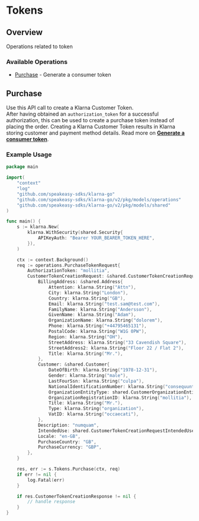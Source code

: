 # Tokens

## Overview

Operations related to token

### Available Operations

* [Purchase](#purchase) - Generate a consumer token

## Purchase

Use this API call to create a Klarna Customer Token.<br/>After having obtained an `authorization_token` for a successful authorization, this can be used to create a purchase token instead of placing the order. Creating a Klarna Customer Token results in Klarna storing customer and payment method details.
Read more on **[Generate a consumer token](https://docs.klarna.com/klarna-payments/in-depth-knowledge/customer-token/)**.

### Example Usage

```go
package main

import(
	"context"
	"log"
	"github.com/speakeasy-sdks/klarna-go"
	"github.com/speakeasy-sdks/klarna-go/v2/pkg/models/operations"
	"github.com/speakeasy-sdks/klarna-go/v2/pkg/models/shared"
)

func main() {
    s := klarna.New(
        klarna.WithSecurity(shared.Security{
            APIKeyAuth: "Bearer YOUR_BEARER_TOKEN_HERE",
        }),
    )

    ctx := context.Background()    
    req := operations.PurchaseTokenRequest{
        AuthorizationToken: "mollitia",
        CustomerTokenCreationRequest: &shared.CustomerTokenCreationRequest{
            BillingAddress: &shared.Address{
                Attention: klarna.String("Attn"),
                City: klarna.String("London"),
                Country: klarna.String("GB"),
                Email: klarna.String("test.sam@test.com"),
                FamilyName: klarna.String("Andersson"),
                GivenName: klarna.String("Adam"),
                OrganizationName: klarna.String("dolorem"),
                Phone: klarna.String("+44795465131"),
                PostalCode: klarna.String("W1G 0PW"),
                Region: klarna.String("OH"),
                StreetAddress: klarna.String("33 Cavendish Square"),
                StreetAddress2: klarna.String("Floor 22 / Flat 2"),
                Title: klarna.String("Mr."),
            },
            Customer: &shared.Customer{
                DateOfBirth: klarna.String("1978-12-31"),
                Gender: klarna.String("male"),
                LastFourSsn: klarna.String("culpa"),
                NationalIdentificationNumber: klarna.String("consequuntur"),
                OrganizationEntityType: shared.CustomerOrganizationEntityTypeEnumOther.ToPointer(),
                OrganizationRegistrationID: klarna.String("mollitia"),
                Title: klarna.String("Mr."),
                Type: klarna.String("organization"),
                VatID: klarna.String("occaecati"),
            },
            Description: "numquam",
            IntendedUse: shared.CustomerTokenCreationRequestIntendedUseEnumSubscription,
            Locale: "en-GB",
            PurchaseCountry: "GB",
            PurchaseCurrency: "GBP",
        },
    }

    res, err := s.Tokens.Purchase(ctx, req)
    if err != nil {
        log.Fatal(err)
    }

    if res.CustomerTokenCreationResponse != nil {
        // handle response
    }
}
```
